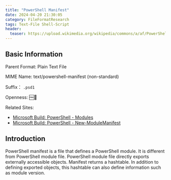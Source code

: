 ```yaml
---
title: "PowerShell Manifest"
date: 2024-04-20 21:30:05
category: FileFormatResearch
tags: Text-File Shell-Script
header:
  teaser: https://upload.wikimedia.org/wikipedia/commons/a/af/PowerShell_Core_6.0_icon.png
---
```


## Basic Information

Parent Format: Plain Text File

MIME Name: text/powershell-manifest (non-standard)

Suffix： `.psd1`

Openness: 🆓📖

Related Sites:

* [Microsoft Build: PowerShell - Modules](https://learn.microsoft.com/en-us/powershell/scripting/lang-spec/chapter-11?view=powershell-7.4)
* [Microsoft Build: PowerShell - New-ModuleManifest](https://learn.microsoft.com/en-us/powershell/module/microsoft.powershell.core/new-modulemanifest?view=powershell-7.4)

## Introduction

PowerShell manifest is a file that defines a PowerShell module. It is different from PowerShell module file. PowerShell module file directly exports externally accessible objects. Manifest returns a hashtable. In addition to defining exported objects, this hashtable can also define information such as module version.
